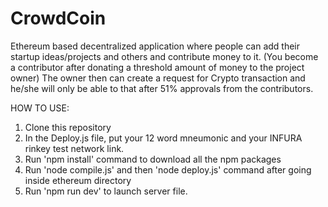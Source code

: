 # CrowdCoin
Ethereum based decentralized application where people can add their startup ideas/projects and others and contribute money to it. (You become a contributor after donating a threshold amount of money to the project owner) The owner then can create a request for Crypto transaction and he/she will only be able to that after 51% approvals from the contributors.

HOW TO USE:
1) Clone this repository
2) In the Deploy.js file, put your 12 word mneumonic and your INFURA rinkey test network link.
3) Run 'npm install' command to download all the npm packages
4) Run 'node compile.js' and then 'node deploy.js' command after going inside ethereum directory
5) Run 'npm run dev' to launch server file.
